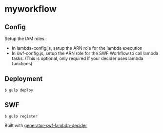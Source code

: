 # myworkflow

## Config

Setup the IAM roles :

* In lambda-config.js, setup the ARN role for the lambda execution
* In swf-config.js, setup the ARN role for the SWF Workflow to call lambda tasks. (This is optional, only required if your decider uses lambda functions)

## Deployment

    $ gulp deploy

## SWF

    $ gulp register



Built with [generator-swf-lambda-decider](TODO)
